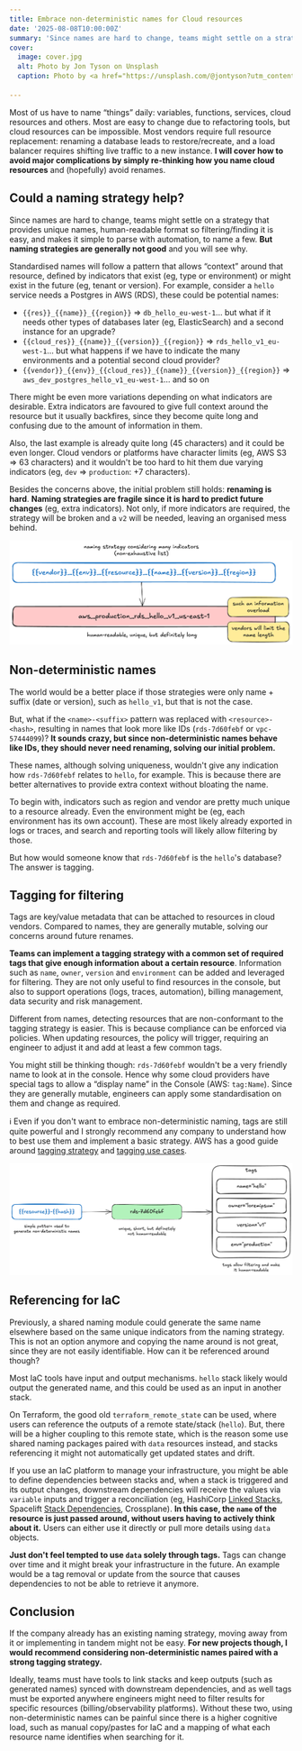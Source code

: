 ```yaml
---
title: Embrace non-deterministic names for Cloud resources
date: '2025-08-08T10:00:00Z'
summary: 'Since names are hard to change, teams might settle on a strategy that provides unique names, human-readable format so filtering/finding it is easy, and makes it simple to parse with automation, to name a few. But naming strategies are generally not good and you will see why.'
cover:
  image: cover.jpg
  alt: Photo by Jon Tyson on Unsplash
  caption: Photo by <a href="https://unsplash.com/@jontyson?utm_content=creditCopyText&utm_medium=referral&utm_source=unsplash">Jon Tyson</a> on <a href="https://unsplash.com/photos/four-markers-on-table-566CgCRSNCk?utm_content=creditCopyText&utm_medium=referral&utm_source=unsplash">Unsplash</a>

---
```


Most of us have to name “things” daily: variables, functions, services, cloud resources and others. Most are easy to change due to refactoring tools, but cloud resources can be impossible. Most vendors require full resource replacement: renaming a database leads to restore/recreate, and a load balancer requires shifting live traffic to a new instance. **I will cover how to avoid major complications by simply re-thinking how you name cloud resources** and (hopefully) avoid renames.

## **Could a naming strategy help?**

Since names are hard to change, teams might settle on a strategy that provides unique names, human-readable format so filtering/finding it is easy, and makes it simple to parse with automation, to name a few. **But naming strategies are generally not good** and you will see why.

Standardised names will follow a pattern that allows “context” around that resource, defined by indicators that exist (eg, type or environment) or might exist in the future (eg, tenant or version). For example, consider a `hello` service needs a Postgres in AWS (RDS), these could be potential names:

- `{{res}}_{{name}}_{{region}}` ⇒ `db_hello_eu-west-1`… but what if it needs other types of databases later (eg, ElasticSearch) and a second instance for an upgrade?
- `{{cloud_res}}_{{name}}_{{version}}_{{region}}` ⇒ `rds_hello_v1_eu-west-1`… but what happens if we have to indicate the many environments and a potential second cloud provider?
- `{{vendor}}_{{env}}_{{cloud_res}}_{{name}}_{{version}}_{{region}}` ⇒  `aws_dev_postgres_hello_v1_eu-west-1`… and so on

There might be even more variations depending on what indicators are desirable. Extra indicators are favoured to give full context around the resource but it usually backfires, since they become quite long and confusing due to the amount of information in them.

Also, the last example is already quite long (45 characters) and it could be even longer.  Cloud vendors or platforms have character limits (eg, AWS S3 ⇒ 63 characters) and it wouldn't be too hard to hit them due varying indicators (eg, `dev` ⇒ `production`: \+7 characters).

Besides the concerns above, the initial problem still holds: **renaming is hard**. **Naming strategies are fragile since it is hard to predict future changes** (eg, extra indicators). Not only, if more indicators are required, the strategy will be broken and a `v2` will be needed, leaving an organised mess behind.

![](./diagram-name1.png)

## **Non-deterministic names**

The world would be a better place if those strategies were only name \+ suffix (date or version), such as `hello_v1`, but that is not the case.

But, what if the `<name>-<suffix>` pattern was replaced with `<resource>-<hash>`, resulting in names that look more like IDs (`rds-7d60febf` or `vpc-57444099`)? **It sounds crazy, but since non-deterministic names behave like IDs, they should never need renaming, solving our initial problem.**

These names, although solving uniqueness, wouldn't give any indication how `rds-7d60febf` relates to `hello`, for example. This is because there are better alternatives to provide extra context without bloating the name.

To begin with, indicators such as region and vendor are pretty much unique to a resource already. Even the environment might be (eg, each environment has its own account). These are most likely already exported in logs or traces, and search and reporting tools will likely allow filtering by those.

But how would someone know that `rds-7d60febf` is the `hello`'s database? The answer is tagging.

## **Tagging for filtering**

Tags are key/value metadata that can be attached to resources in cloud vendors. Compared to names, they are generally mutable, solving our concerns around future renames.

**Teams can implement a tagging strategy with a common set of required tags that give enough information about a certain resource**. Information such as `name`, `owner`, `version` and `environment` can be added and leveraged for filtering. They are not only useful to find resources in the console, but also to support operations (logs, traces, automation), billing management, data security and risk management.

Different from names, detecting resources that are non-conformant to the tagging strategy is easier. This is because compliance can be enforced via policies. When updating resources, the policy will trigger, requiring an engineer to adjust it and add at least a few common tags.

You might still be thinking though: `rds-7d60febf` wouldn't be a very friendly name to look at in the console. Hence why some cloud providers have special tags to allow a “display name” in the Console (AWS: `tag:Name`). Since they are generally mutable, engineers can apply some standardisation on them and change as required.

ℹ️ Even if you don't want to embrace non-deterministic naming, tags are still quite powerful and I strongly recommend any company to understand how to best use them and implement a basic strategy. AWS has a good guide around [tagging strategy](https://docs.aws.amazon.com/whitepapers/latest/tagging-best-practices/building-your-tagging-strategy.html) and [tagging use cases](https://docs.aws.amazon.com/whitepapers/latest/tagging-best-practices/tagging-use-cases.html).

![](./diagram-name2.png)

## **Referencing for IaC**

Previously, a shared naming module could generate the same name elsewhere based on the same unique indicators from the naming strategy. This is not an option anymore and copying the name around is not great, since they are not easily identifiable. How can it be referenced around though?

Most IaC tools have input and output mechanisms. `hello` stack likely would output the generated name, and this could be used as an input in another stack.

On Terraform, the good old `terraform_remote_state` can be used, where users can reference the outputs of a remote state/stack (`hello`). But, there will be a higher coupling to this remote state, which is the reason some use shared naming packages paired with `data` resources instead, and stacks referencing it might not automatically get updated states and drift.

If you use an IaC platform to manage your infrastructure, you might be able to define dependencies between stacks and, when a stack is triggered and its output changes, downstream dependencies will receive the values via `variable` inputs and trigger a reconciliation (eg, HashiCorp [Linked Stacks](https://www.hashicorp.com/en/blog/new-in-hcp-terraform-linked-stacks-enhanced-tags-and-module-lifecycle-management), Spacelift [Stack Dependencies](https://docs.spacelift.io/concepts/stack/stack-dependencies), Crossplane). **In this case, the `name` of the resource is just passed around, without users having to actively think about it.** Users can either use it directly or pull more details using `data` objects.

**Just don't feel tempted to use `data` solely through tags.** Tags can change over time and it might break your infrastructure in the future. An example would be a tag removal or update from the source that causes dependencies to not be able to retrieve it anymore.

## **Conclusion**

If the company already has an existing naming strategy, moving away from it or implementing in tandem might not be easy. **For new projects though, I would recommend considering non-deterministic names paired with a strong tagging strategy.**

Ideally, teams must have tools to link stacks and keep outputs (such as generated names) synced with downstream dependencies, and as well tags must be exported anywhere engineers might need to filter results for specific resources (billing/observability platforms). Without these two, using non-deterministic names can be painful since there is a higher cognitive load, such as manual copy/pastes for IaC and a mapping of what each resource name identifies when searching for it.
